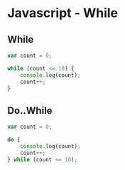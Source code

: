 # Javascript - While

## While

~~~javascript
var count = 0;

while (count <= 10) {
    console.log(count);
    count++;
}
~~~

## Do..While

~~~javascript javascript
var count = 0;

do {
    console.log(count);
    count++;
} while (count <= 10);
~~~
